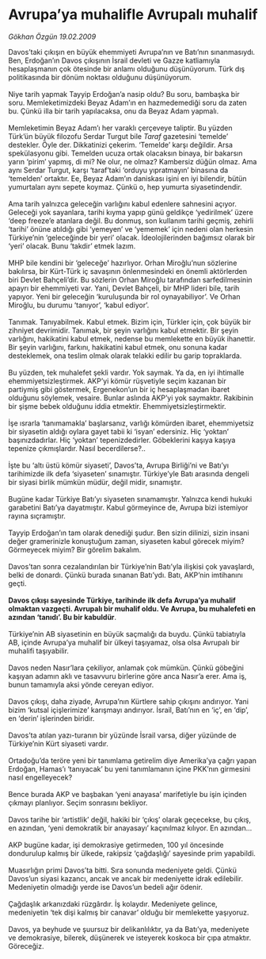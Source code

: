 # Avrupa’ya muhalifle Avrupalı muhalif

*Gökhan Özgün 19.02.2009*

<div class="taraf_structure_2col_1zq">
<div class="margen_n">



 <p>Davos’taki çıkışın en büyük ehemmiyeti Avrupa’nın ve Batı’nın sınanmasıydı. Ben, Erdoğan’ın Davos çıkışının İsrail devleti ve Gazze katliamıyla hesaplaşmanın çok ötesinde bir anlamı olduğunu düşünüyorum. Türk dış politikasında bir dönüm noktası olduğunu düşünüyorum. <br/><br/>Niye tarih yapmak Tayyip Erdoğan’a nasip oldu? Bu soru, bambaşka bir soru. Memleketimizdeki Beyaz Adam’ın en hazmedemediği soru da zaten bu. Çünkü illa bir tarih yapılacaksa, onu da Beyaz Adam yapmalı. <br/><br/>Memleketimin Beyaz Adam’ı her varaklı çerçeveye taliptir. Bu yüzden Türk’ün büyük filozofu Serdar Turgut bile <i>Taraf</i> gazetesini ‘temelde’ destekler. Öyle der. Dikkatinizi çekerim. ‘Temelde’ karşı değildir. Arsa spekülasyonu gibi. Temelden ucuza ortak olacaksın binaya, bir bakarsın yarın ‘pirim’ yapmış, di mi? Ne olur, ne olmaz? Kambersiz düğün olmaz. Ama aynı Serdar Turgut, karşı ‘taraf’taki ‘orduyu yıpratmayın’ binasına da ‘temelden’ ortaktır. Ee, Beyaz Adam’ın daniskası işini en iyi bilendir, bütün yumurtaları aynı sepete koymaz. Çünkü o, hep yumurta siyasetindendir. <br/><br/>Ama tarih yalnızca geleceğin varlığını kabul edenlere sahnesini açıyor. Geleceği yok sayanlara, tarihi kıyma yapıp günü geldikçe ‘yedirilmek’ üzere ‘deep freeze’e atanlara değil. Bu donmuş, son kullanım tarihi geçmiş, zehirli ‘tarihi’ önüne atıldığı gibi ‘yemeyen’ ve ‘yememek’ için nedeni olan herkesin Türkiye’nin ‘geleceğinde bir yeri’ olacak. İdeolojilerinden bağımsız olarak bir ‘yeri’ olacak. Bunu ‘takdir’ etmek lazım. <br/><br/>MHP bile kendini bir ‘geleceğe’ hazırlıyor. Orhan Miroğlu’nun sözlerine bakılırsa, bir Kürt-Türk iç savaşının önlenmesindeki en önemli aktörlerden biri Devlet Bahçeli’dir. Bu sözlerin Orhan Miroğlu tarafından sarfedilmesinin apayrı bir ehemmiyeti var. Yani, Devlet Bahçeli, bir MHP lideri bile, tarih yapıyor. Yeni bir geleceğin ‘kuruluşunda bir rol oynayabiliyor’. Ve Orhan Miroğlu, bu durumu ‘tanıyor’, ‘kabul ediyor’. <br/><br/>Tanımak. Tanıyabilmek. Kabul etmek. Bizim için, Türkler için, çok büyük bir zihniyet devrimidir. Tanımak, bir şeyin varlığını kabul etmektir. Bir şeyin varlığını, hakikatini kabul etmek, nedense bu memlekette en büyük ihanettir. Bir şeyin varlığını, farkını, hakikatini kabul etmek, onu sonuna kadar desteklemek, ona teslim olmak olarak telakki edilir bu garip topraklarda. <br/><br/>Bu yüzden, tek muhalefet şekli vardır. Yok saymak. Ya da, en iyi ihtimalle ehemmiyetsizleştirmek. AKP’yi kömür rüşvetiyle seçim kazanan bir partiymiş gibi göstermek, Ergenekon’un bir iç hesaplaşmadan ibaret olduğunu söylemek, vesaire. Bunlar aslında AKP’yi yok saymaktır. Rakibinin bir şişme bebek olduğunu iddia etmektir. Ehemmiyetsizleştirmektir. <br/><br/>İşe ısrarla ‘tanımamakla’ başlarsanız, varlığı kömürden ibaret, ehemmiyetsiz bir siyasetin aldığı oylara gayet tabii ki ‘isyan’ edersiniz. Hiç ‘yoktan’ başınızdadırlar. Hiç ‘yoktan’ tepenizdedirler. Göbeklerini kaşıya kaşıya tepenize çıkmışlardır. Nasıl becerdilerse?.. <br/><br/>İşte bu ‘altı üstü kömür siyaseti’, Davos’ta, Avrupa Birliği’ni ve Batı’yı tarihimizde ilk defa ‘siyaseten’ sınamıştır. Türkiye’yle Batı arasında dengeli bir siyasi birlik mümkün müdür, değil midir, sınamıştır. <br/><br/>Bugüne kadar Türkiye Batı’yı siyaseten sınamamıştır. Yalnızca kendi hukuki garabetini Batı’ya dayatmıştır. Kabul görmeyince de, Avrupa bizi istemiyor rayına sıçramıştır. <br/><br/>Tayyip Erdoğan’ın tam olarak denediği şudur. Ben sizin dilinizi, sizin insani değer gramerinizle konuştuğum zaman, siyaseten kabul görecek miyim? Görmeyecek miyim? Bir görelim bakalım. <br/><br/>Davos’tan sonra cezalandırılan bir Türkiye’nin Batı’yla ilişkisi çok yavaşlardı, belki de donardı. Çünkü burada sınanan Batı’ydı. Batı, AKP’nin imtihanını geçti. <b><br/><br/>Davos çıkışı sayesinde Türkiye, tarihinde ilk defa Avrupa’ya muhalif olmaktan vazgeçti. Avrupalı bir muhalif oldu. Ve Avrupa, bu muhalefeti en azından ‘tanıdı’. Bu bir kabuldür</b>. <br/><br/>Türkiye’nin AB siyasetinin en büyük saçmalığı da buydu. Çünkü tabiatıyla AB, içinde Avrupa’ya muhalif bir ülkeyi taşıyamaz, olsa olsa Avrupalı bir muhalifi taşıyabilir. <br/><br/>Davos neden Nasır’lara çekiliyor, anlamak çok mümkün. Çünkü göbeğini kaşıyan adamın aklı ve tasavvuru birlerine göre anca Nasır’a erer. Ama iş, bunun tamamıyla aksi yönde cereyan ediyor. <br/><br/>Davos çıkışı, daha ziyade, Avrupa’nın Kürtlere sahip çıkışını andırıyor. Yani bizim ‘kutsal içişlerimize’ karışmayı andırıyor. İsrail, Batı’nın en ‘iç’, en ‘dip’, en ‘derin’ işlerinden biridir. <br/><br/>Davos’ta atılan yazı-turanın bir yüzünde İsrail varsa, diğer yüzünde de Türkiye’nin Kürt siyaseti vardır. <br/><br/>Ortadoğu’da teröre yeni bir tanımlama getirelim diye Amerika’ya çağrı yapan Erdoğan, Hamas’ı ‘tanıyacak’ bu yeni tanımlamanın içine PKK’nın girmesini nasıl engelleyecek? <br/><br/>Bence burada AKP ve başbakan ‘yeni anayasa’ marifetiyle bu işin içinden çıkmayı planlıyor. Seçim sonrasını bekliyor. <br/><br/>Davos tarihe bir ‘artistlik’ değil, hakiki bir ‘çıkış’ olarak geçecekse, bu çıkış, en azından, ‘yeni demokratik bir anayasayı’ kaçınılmaz kılıyor. En azından... <br/><br/>AKP bugüne kadar, işi demokrasiye getirmeden, 100 yıl öncesinde dondurulup kalmış bir ülkede, rakipsiz ‘çağdaşlığı’ sayesinde prim yapabildi. <br/><br/>Muasırlığın primi Davos’ta bitti. Sıra sonunda medeniyete geldi. Çünkü Davos’un siyasi kazancı, ancak ve ancak bir medeniyette idrak edilebilir. Medeniyetin olmadığı yerde ise Davos’un bedeli ağır ödenir. <br/><br/>Çağdaşlık arkanızdaki rüzgârdır. İş kolaydır. Medeniyete gelince, medeniyetin ‘tek dişi kalmış bir canavar’ olduğu bir memlekette yaşıyoruz. <br/><br/>Davos, ya beyhude ve şuursuz bir delikanlılıktır, ya da Batı’ya, medeniyete ve demokrasiye, bilerek, düşünerek ve isteyerek koskoca bir çıpa atmaktır. Göreceğiz.</p>

<br/>


<div id="taraf_not">
</div>

</div>


</div>
